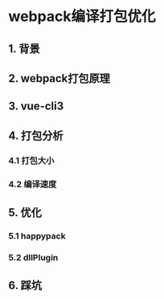 # **webpack编译打包优化**  
## 1. 背景  
## 2. webpack打包原理  
## 3. vue-cli3  
## 4. 打包分析  
### 4.1 打包大小  
### 4.2 编译速度
## 5. 优化   
### 5.1 happypack  
### 5.2 dllPlugin
## 6. 踩坑
